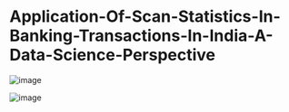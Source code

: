 # Application-Of-Scan-Statistics-In-Banking-Transactions-In-India-A-Data-Science-Perspective

![image](https://github.com/JigneshBabaria/Application-Of-Scan-Statistics-In-Banking-Transactions-In-India-A-Data-Science-Perspective/assets/132606112/0f2be5f0-336a-4761-bd52-3eeb73523e9c)

![image](https://github.com/JigneshBabaria/Application-Of-Scan-Statistics-In-Banking-Transactions-In-India-A-Data-Science-Perspective/assets/132606112/6c1e64d2-a4b0-4dac-a960-cb8dd4c72924)

